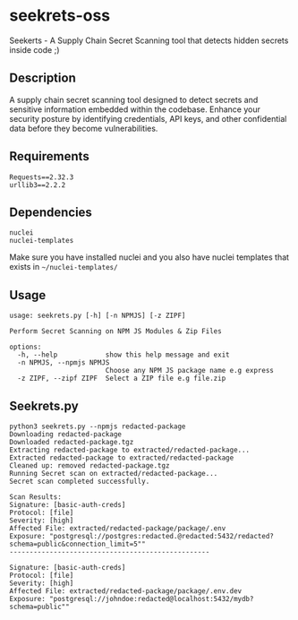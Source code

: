 # seekrets-oss

Seekerts - A Supply Chain Secret Scanning tool that detects hidden secrets inside code ;)

## Description

A supply chain secret scanning tool designed to detect  secrets and sensitive information embedded within the codebase. Enhance your security posture by identifying credentials, API keys, and other confidential data before they become vulnerabilities.

## Requirements

```
Requests==2.32.3
urllib3==2.2.2
```

## Dependencies

```
nuclei 
nuclei-templates
```

Make sure you have installed nuclei and you also have nuclei templates that exists in `~/nuclei-templates/`

## Usage 

```
usage: seekrets.py [-h] [-n NPMJS] [-z ZIPF]

Perform Secret Scanning on NPM JS Modules & Zip Files

options:
  -h, --help            show this help message and exit
  -n NPMJS, --npmjs NPMJS
                        Choose any NPM JS package name e.g express
  -z ZIPF, --zipf ZIPF  Select a ZIP file e.g file.zip
```

## Seekrets.py

```
python3 seekrets.py --npmjs redacted-package
Downloading redacted-package
Downloaded redacted-package.tgz
Extracting redacted-package to extracted/redacted-package...
Extracted redacted-package to extracted/redacted-package
Cleaned up: removed redacted-package.tgz
Running Secret scan on extracted/redacted-package...
Secret scan completed successfully.

Scan Results:
Signature: [basic-auth-creds]
Protocol: [file]
Severity: [high]
Affected File: extracted/redacted-package/package/.env
Exposure: "postgresql://postgres:redacted.@redacted:5432/redacted?schema=public&connection_limit=5""
--------------------------------------------------

Signature: [basic-auth-creds]
Protocol: [file]
Severity: [high]
Affected File: extracted/redacted-package/package/.env.dev
Exposure: "postgresql://johndoe:redacted@localhost:5432/mydb?schema=public""
```


